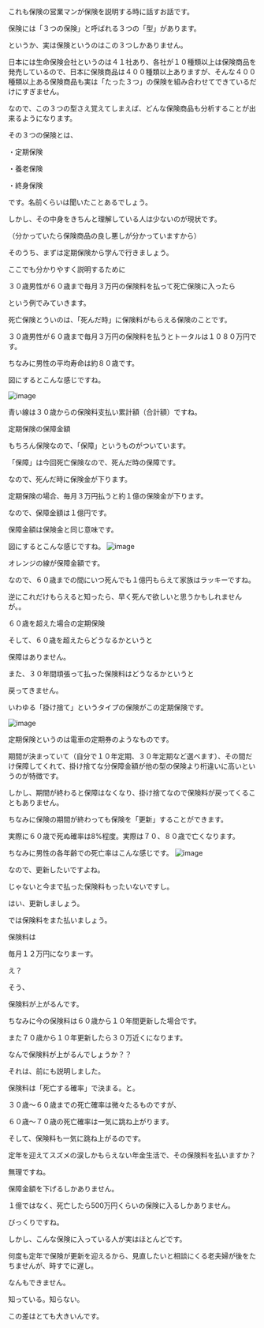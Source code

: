 これも保険の営業マンが保険を説明する時に話すお話です。





保険には「３つの保険」と呼ばれる３つの「型」があります。


というか、実は保険というのはこの３つしかありません。


日本には生命保険会社というのは４１社あり、各社が１０種類以上は保険商品を発売しているので、日本に保険商品は４００種類以上ありますが、そんな４００種類以上ある保険商品も実は「たった３つ」の保険を組み合わせてできているだけにすぎません。


なので、この３つの型さえ覚えてしまえば、どんな保険商品も分析することが出来るようになります。





その３つの保険とは、





・定期保険


・養老保険


・終身保険





です。名前くらいは聞いたことあるでしょう。


しかし、その中身をきちんと理解している人は少ないのが現状です。


（分かっていたら保険商品の良し悪しが分かっていますから）





そのうち、まずは定期保険から学んで行きましょう。


ここでも分かりやすく説明するために





３０歳男性が６０歳まで毎月３万円の保険料を払って死亡保険に入ったら





という例でみていきます。


死亡保険とういのは、「死んだ時」に保険料がもらえる保険のことです。





３０歳男性が６０歳まで毎月３万円の保険料を払うとトータルは１０８０万円です。


ちなみに男性の平均寿命は約８０歳です。


図にするとこんな感じですね。

![image](https://user-images.githubusercontent.com/99887597/222991000-1c071222-0286-47cf-b0db-92a559c9f109.png)






青い線は３０歳からの保険料支払い累計額（合計額）ですね。


定期保険の保障金額

もちろん保険なので、「保障」というものがついています。


「保障」は今回死亡保険なので、死んだ時の保障です。


なので、死んだ時に保険金が下ります。





定期保険の場合、毎月３万円払うと約１億の保険金が下ります。


なので、保障金額は１億円です。


保障金額は保険金と同じ意味です。


図にするとこんな感じですね。
![image](https://user-images.githubusercontent.com/99887597/222991026-359e79df-9007-49bf-a938-22e491e8449d.png)




オレンジの線が保障金額です。


なので、６０歳までの間にいつ死んでも１億円もらえて家族はラッキーですね。


逆にこれだけもらえると知ったら、早く死んで欲しいと思うかもしれませんが。。


６０歳を超えた場合の定期保険

そして、６０歳を超えたらどうなるかというと


保障はありません。


また、３０年間頑張って払った保険料はどうなるかというと


戻ってきません。


いわゆる「掛け捨て」というタイプの保険がこの定期保険です。

![image](https://user-images.githubusercontent.com/99887597/222991037-68db57d4-35fc-42b8-abc0-66127e84a840.png)



定期保険というのは電車の定期券のようなものです。


期間が決まっていて（自分で１０年定期、３０年定期など選べます）、その間だけ保障してくれて、掛け捨てな分保障金額が他の型の保険より桁違いに高いというのが特徴です。


しかし、期間が終わると保障はなくなり、掛け捨てなので保険料が戻ってくることもありません。





ちなみに保険の期間が終わっても保険を「更新」することができます。


実際に６０歳で死ぬ確率は8%程度。実際は７０、８０歳で亡くなります。


ちなみに男性の各年齢での死亡率はこんな感じです。
![image](https://user-images.githubusercontent.com/99887597/222991061-3c8d9b4e-417a-4363-845b-21ff8f49328e.png)




なので、更新したいですよね。


じゃないと今まで払った保険料もったいないですし。


はい、更新しましょう。





では保険料をまた払いましょう。


保険料は





毎月１２万円になりまーす。





え？


そう、





保険料が上がるんです。





ちなみに今の保険料は６０歳から１０年間更新した場合です。


また７０歳から１０年更新したら３０万近くになります。


なんで保険料が上がるんでしょうか？？


それは、前にも説明しました。





保険料は「死亡する確率」で決まる。と。





３０歳〜６０歳までの死亡確率は微々たるものですが、


６０歳〜７０歳の死亡確率は一気に跳ね上がります。


そして、保険料も一気に跳ね上がるのです。





定年を迎えてスズメの涙しかもらえない年金生活で、その保険料を払いますか？


無理ですね。


保障金額を下げるしかありません。


１億ではなく、死亡したら500万円くらいの保険に入るしかありません。





びっくりですね。


しかし、こんな保険に入っている人が実はほとんどです。


何度も定年で保険が更新を迎えるから、見直したいと相談にくる老夫婦が後をたちませんが、時すでに遅し。


なんもできません。





知っている。知らない。


この差はとても大きいんです。
